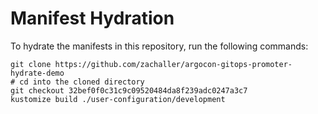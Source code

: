 # Manifest Hydration

To hydrate the manifests in this repository, run the following commands:

```shell
git clone https://github.com/zachaller/argocon-gitops-promoter-hydrate-demo
# cd into the cloned directory
git checkout 32bef0f0c31c9c09520484da8f239adc0247a3c7
kustomize build ./user-configuration/development
```
